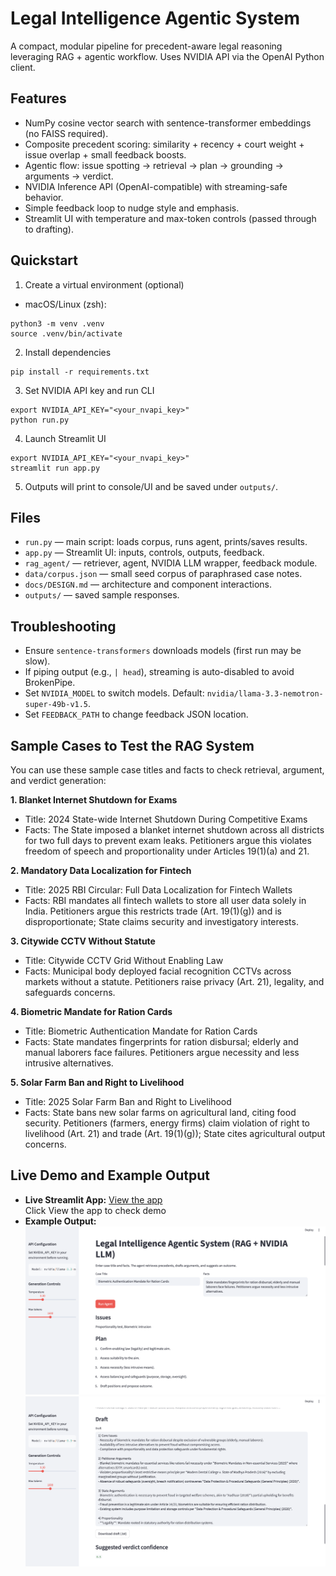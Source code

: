 # Legal Intelligence Agentic System

A compact, modular pipeline for precedent-aware legal reasoning leveraging RAG + agentic workflow. Uses NVIDIA API via the OpenAI Python client.

## Features
- NumPy cosine vector search with sentence-transformer embeddings (no FAISS required).
- Composite precedent scoring: similarity + recency + court weight + issue overlap + small feedback boosts.
- Agentic flow: issue spotting → retrieval → plan → grounding → arguments → verdict.
- NVIDIA Inference API (OpenAI-compatible) with streaming-safe behavior.
- Simple feedback loop to nudge style and emphasis.
- Streamlit UI with temperature and max-token controls (passed through to drafting).

## Quickstart
1) Create a virtual environment (optional)
- macOS/Linux (zsh):
```
python3 -m venv .venv
source .venv/bin/activate
```

2) Install dependencies
```
pip install -r requirements.txt
```

3) Set NVIDIA API key and run CLI
```
export NVIDIA_API_KEY="<your_nvapi_key>"
python run.py
```

4) Launch Streamlit UI
```
export NVIDIA_API_KEY="<your_nvapi_key>"
streamlit run app.py
```

5) Outputs will print to console/UI and be saved under `outputs/`.

## Files
- `run.py` — main script: loads corpus, runs agent, prints/saves results.
- `app.py` — Streamlit UI: inputs, controls, outputs, feedback.
- `rag_agent/` — retriever, agent, NVIDIA LLM wrapper, feedback module.
- `data/corpus.json` — small seed corpus of paraphrased case notes.
- `docs/DESIGN.md` — architecture and component interactions.
- `outputs/` — saved sample responses.

## Troubleshooting
- Ensure `sentence-transformers` downloads models (first run may be slow).
- If piping output (e.g., `| head`), streaming is auto-disabled to avoid BrokenPipe.
- Set `NVIDIA_MODEL` to switch models. Default: `nvidia/llama-3.3-nemotron-super-49b-v1.5`.
- Set `FEEDBACK_PATH` to change feedback JSON location.

## Sample Cases to Test the RAG System

You can use these sample case titles and facts to check retrieval, argument, and verdict generation:

**1. Blanket Internet Shutdown for Exams**
- Title: 2024 State-wide Internet Shutdown During Competitive Exams
- Facts: The State imposed a blanket internet shutdown across all districts for two full days to prevent exam leaks. Petitioners argue this violates freedom of speech and proportionality under Articles 19(1)(a) and 21.

**2. Mandatory Data Localization for Fintech**
- Title: 2025 RBI Circular: Full Data Localization for Fintech Wallets
- Facts: RBI mandates all fintech wallets to store all user data solely in India. Petitioners argue this restricts trade (Art. 19(1)(g)) and is disproportionate; State claims security and investigatory interests.

**3. Citywide CCTV Without Statute**
- Title: Citywide CCTV Grid Without Enabling Law
- Facts: Municipal body deployed facial recognition CCTVs across markets without a statute. Petitioners raise privacy (Art. 21), legality, and safeguards concerns.

**4. Biometric Mandate for Ration Cards**
- Title: Biometric Authentication Mandate for Ration Cards
- Facts: State mandates fingerprints for ration disbursal; elderly and manual laborers face failures. Petitioners argue necessity and less intrusive alternatives.

**5. Solar Farm Ban and Right to Livelihood**
- Title: 2025 Solar Farm Ban and Right to Livelihood
- Facts: State bans new solar farms on agricultural land, citing food security. Petitioners (farmers, energy firms) claim violation of right to livelihood (Art. 21) and trade (Art. 19(1)(g)); State cites agricultural output concerns.

## Live Demo and Example Output

- **Live Streamlit App:** [View the app](https://legalintelligenceagent-cdvpxwusa7hpsednutw2vn.streamlit.app/)<br>
Click View the app to check demo
- **Example Output:**
![Sample Output1](outputs/one.png)
![Sample Output2](outputs/two.png)
